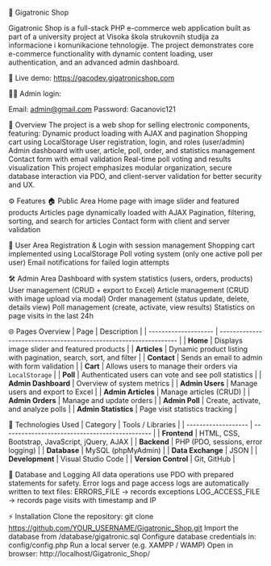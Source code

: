 🛒 Gigatronic Shop

Gigatronic Shop is a full-stack PHP e-commerce web application built as part of a university project at Visoka škola strukovnih studija za informacione i komunikacione tehnologije.
The project demonstrates core e-commerce functionality with dynamic content loading, user authentication, and an advanced admin dashboard.

🔗 Live demo: https://gacodev.gigatronicshop.com

👨‍💻 Admin login:

Email: admin@gmail.com
Password: Gacanovic121

🚀 Overview
The project is a web shop for selling electronic components, featuring:
Dynamic product loading with AJAX and pagination
Shopping cart using LocalStorage
User registration, login, and roles (user/admin)
Admin dashboard with user, article, poll, order, and statistics management
Contact form with email validation
Real-time poll voting and results visualization
This project emphasizes modular organization, secure database interaction via PDO, and client-server validation for better security and UX.

⚙️ Features
🏠 Public Area
Home page with image slider and featured products
Articles page dynamically loaded with AJAX
Pagination, filtering, sorting, and search for articles
Contact form with client and server validation

👤 User Area
Registration & Login with session management
Shopping cart implemented using LocalStorage
Poll voting system (only one active poll per user)
Email notifications for failed login attempts

🛠️ Admin Area
Dashboard with system statistics (users, orders, products)
User management (CRUD + export to Excel)
Article management (CRUD with image upload via modal)
Order management (status update, delete, details view)
Poll management (create, activate, view results)
Statistics on page visits in the last 24h


🌐 Pages Overview
| Page                 | Description                                                       |
| -------------------- | ----------------------------------------------------------------- |
| **Home**             | Displays image slider and featured products                       |
| **Articles**         | Dynamic product listing with pagination, search, sort, and filter |
| **Contact**          | Sends an email to admin with form validation                      |
| **Cart**             | Allows users to manage their orders via `LocalStorage`            |
| **Poll**             | Authenticated users can vote and see poll statistics              |
| **Admin Dashboard**  | Overview of system metrics                                        |
| **Admin Users**      | Manage users and export to Excel                                  |
| **Admin Articles**   | Manage articles (CRUD)                                            |
| **Admin Orders**     | Manage and update orders                                          |
| **Admin Poll**       | Create, activate, and analyze polls                               |
| **Admin Statistics** | Page visit statistics tracking                                    |


🧰 Technologies Used
| Category            | Tools / Libraries                              |
| ------------------- | ---------------------------------------------- |
| **Frontend**        | HTML, CSS, Bootstrap, JavaScript, jQuery, AJAX |
| **Backend**         | PHP (PDO, sessions, error logging)             |
| **Database**        | MySQL (phpMyAdmin)                             |
| **Data Exchange**   | JSON                                           |
| **Development**     | Visual Studio Code                             |
| **Version Control** | Git, GitHub                                    |


🧾 Database and Logging
All data operations use PDO with prepared statements for safety.
Error logs and page access logs are automatically written to text files:
ERRORS_FILE → records exceptions
LOG_ACCESS_FILE → records page visits with timestamp and IP

⚡ Installation
Clone the repository:
git clone https://github.com/YOUR_USERNAME/Gigatronic_Shop.git
Import the database from /database/gigatronic.sql
Configure database credentials in:
config/config.php
Run a local server (e.g. XAMPP / WAMP)
Open in browser:
http://localhost/Gigatronic_Shop/
